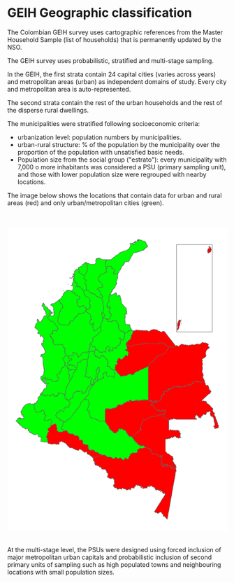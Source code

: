 
# GEIH Geographic classification

The Colombian GEIH survey uses cartographic references from the Master Household Sample (list of households) that is permanently updated by the NSO. 

The GEIH survey uses probabilistic, stratified and multi-stage sampling. 

In the GEIH, the first strata contain 24 capital cities (varies across years) and metropolitan areas (urban) as independent domains of study. Every city and metropolitan area is auto-represented.  

The second strata contain the rest of the urban households and the rest of the disperse rural dwellings. 

The municipalities were stratified following socioeconomic criteria:

- urbanization level: population numbers by municipalities.
- urban-rural structure: % of the population by the municipality over the proportion of the population with unsatisfied basic needs. 
- Population size from the social group ("estrato"): every municipality with 7,000 o more inhabitants was considered a PSU (primary sampling unit), and those with lower population size were regrouped with nearby locations.

The image below shows the locations that contain data for urban and rural areas (red) and only urban/metropolitan cities (green).

<br></br>
![COL_GEIH](utilities/Col_GEIH_coverage.png)
<br></br>

At the multi-stage level, the PSUs were designed using forced inclusion of major metropolitan urban capitals and probabilistic inclusion of second primary units of sampling such as high populated towns and neighbouring locations with small population sizes. 
